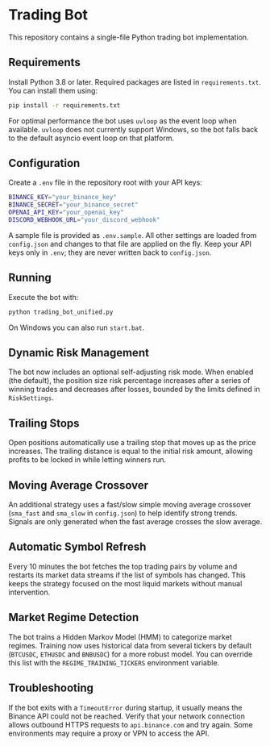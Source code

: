 # Trading Bot

This repository contains a single-file Python trading bot implementation.

## Requirements

Install Python 3.8 or later. Required packages are listed in `requirements.txt`.
You can install them using:

```bash
pip install -r requirements.txt
```

For optimal performance the bot uses `uvloop` as the event loop when available.
`uvloop` does not currently support Windows, so the bot falls back to the default
asyncio event loop on that platform.

## Configuration

Create a `.env` file in the repository root with your API keys:

```bash
BINANCE_KEY="your_binance_key"
BINANCE_SECRET="your_binance_secret"
OPENAI_API_KEY="your_openai_key"
DISCORD_WEBHOOK_URL="your_discord_webhook"
```

A sample file is provided as `.env.sample`.
All other settings are loaded from `config.json` and changes to that file are
applied on the fly. Keep your API keys only in `.env`; they are never written
back to `config.json`.

## Running

Execute the bot with:

```bash
python trading_bot_unified.py
```

On Windows you can also run `start.bat`.

## Dynamic Risk Management

The bot now includes an optional self-adjusting risk mode. When enabled (the
default), the position size risk percentage increases after a series of winning
trades and decreases after losses, bounded by the limits defined in
`RiskSettings`.

## Trailing Stops

Open positions automatically use a trailing stop that moves up as the price
increases. The trailing distance is equal to the initial risk amount,
allowing profits to be locked in while letting winners run.

## Moving Average Crossover

An additional strategy uses a fast/slow simple moving average crossover
(`sma_fast` and `sma_slow` in `config.json`) to help identify strong trends.
Signals are only generated when the fast average crosses the slow average.

## Automatic Symbol Refresh

Every 10 minutes the bot fetches the top trading pairs by volume and
restarts its market data streams if the list of symbols has changed. This
keeps the strategy focused on the most liquid markets without manual
intervention.

## Market Regime Detection

The bot trains a Hidden Markov Model (HMM) to categorize market regimes.
Training now uses historical data from several tickers by default
(`BTCUSDC`, `ETHUSDC` and `BNBUSDC`) for a more robust model. You can
override this list with the `REGIME_TRAINING_TICKERS` environment
variable.

## Troubleshooting

If the bot exits with a `TimeoutError` during startup, it usually means the
Binance API could not be reached. Verify that your network connection allows
outbound HTTPS requests to `api.binance.com` and try again. Some environments may
require a proxy or VPN to access the API.

